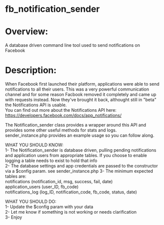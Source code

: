 fb_notification_sender
======================

Overview:
=========
A database driven command line tool used to send notifications on Facebook

Description:
============
When Facebook first launched their platform, applications were able to send notifications to all their users. This was a very powerful communication channel and for some reason Facbook removed it completely and came up with requests instead. Now they've brought it back, althought still in "beta" the Notifications API is usable.<br/>
You can find out more about the Notifications API here: https://developers.facebook.com/docs/app_notifications/<br/>

The Notification_sender class provides a wrapper around this API and provides some other useful methods for stats and logs.<br/>
sender_instance.php provides an example usage so you can follow along.<br/>

WHAT YOU SHOULD KNOW:<br/>
1- The Notification_sender is database driven, pulling pending notifications and application users from appropriate tables. If you choose to enable logging a table needs to exist to hold that info<br/>
2- The database settings and app credentials are passed to the constructor via a $config param. see sender_instance.php 
3- The minimum expected tables are:<br/>
notifications (notification_id, msg, success, fail, date)<br/>
application_users (user_ID, fb_code)<br/>
notifications_log (log_ID, notification_code, fb_code, status, date)<br/>

WHAT YOU SHOULD DO:<br/>
1- Update the $config param with your data<br/>
2- Let me know if something is not working or needs clarification<br/>
3- Enjoy<br/>




 

